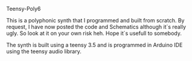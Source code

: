 Teensy-Poly6

This is a polyphonic synth that I programmed and built from scratch.
By request, I have now posted the code and Schematics although it´s really ugly. So look at it on your own risk heh.
Hope it´s usefull to somebody.

The synth is built using a teensy 3.5 and is programmed in Arduino IDE using the teensy audio library.
